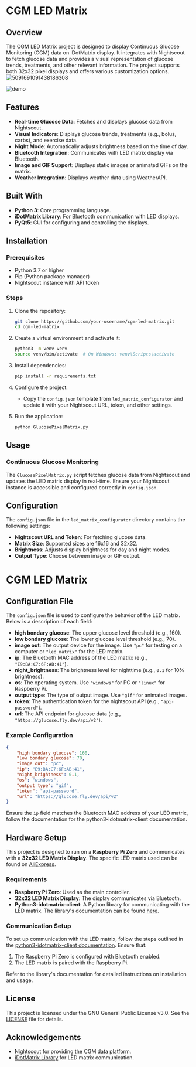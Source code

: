 
# CGM LED Matrix

## Overview

The CGM LED Matrix project is designed to display Continuous Glucose Monitoring (CGM) data on iDotMatrix display. It integrates with Nightscout to fetch glucose data and provides a visual representation of glucose trends, treatments, and other relevant information. The project supports both 32x32 pixel displays and offers various customization options.
![5091691091438186308](https://github.com/user-attachments/assets/f9257e66-7c6f-40aa-b780-1d6ab60271ba)

![demo](https://github.com/user-attachments/assets/1c2f7137-2a3d-4bb9-9802-d1d117d3810d)


## Features

- **Real-time Glucose Data**: Fetches and displays glucose data from Nightscout.
- **Visual Indicators**: Displays glucose trends, treatments (e.g., bolus, carbs), and exercise data.
- **Night Mode**: Automatically adjusts brightness based on the time of day.
- **Bluetooth Integration**: Communicates with LED matrix display via Bluetooth.
- **Image and GIF Support**: Displays static images or animated GIFs on the matrix.
- **Weather Integration**: Displays weather data using WeatherAPI.

## Built With

- **Python 3**: Core programming language.
- **iDotMatrix Library**: For Bluetooth communication with LED displays.
- **PyQt5**: GUI for configuring and controlling the displays.

## Installation

### Prerequisites

- Python 3.7 or higher
- Pip (Python package manager)
- Nightscout instance with API token

### Steps

1. Clone the repository:

   ```bash
   git clone https://github.com/your-username/cgm-led-matrix.git
   cd cgm-led-matrix
   ```
2. Create a virtual environment and activate it:

   ```bash
   python3 -m venv venv
   source venv/bin/activate  # On Windows: venv\Scripts\activate
   ```
3. Install dependencies:

   ```bash
   pip install -r requirements.txt
   ```
4. Configure the project:

   - Copy the `config.json` template from `led_matrix_configurator` and update it with your Nightscout URL, token, and other settings.
5. Run the application:

   ```bash
   python GlucosePixelMatrix.py
   ```

## Usage

### Continuous Glucose Monitoring

The `GlucosePixelMatrix.py` script fetches glucose data from Nightscout and updates the LED matrix display in real-time. Ensure your Nightscout instance is accessible and configured correctly in `config.json`.

## Configuration

The `config.json` file in the `led_matrix_configurator` directory contains the following settings:

- **Nightscout URL and Token**: For fetching glucose data.
- **Matrix Size**: Supported sizes are 16x16 and 32x32.
- **Brightness**: Adjusts display brightness for day and night modes.
- **Output Type**: Choose between image or GIF output.

# CGM LED Matrix

## Configuration File

The `config.json` file is used to configure the behavior of the LED matrix. Below is a description of each field:

- **high bondary glucose**: The upper glucose level threshold (e.g., 160).
- **low bondary glucose**: The lower glucose level threshold (e.g., 70).
- **image out**: The output device for the image. Use `"pc"` for testing on a computer or `"led_matrix"` for the LED matrix.
- **ip**: The Bluetooth MAC address of the LED matrix (e.g., `"E9:BA:C7:6F:AB:41"`).
- **night_brightness**: The brightness level for nighttime (e.g., `0.1` for 10% brightness).
- **os**: The operating system. Use `"windows"` for PC or `"linux"` for Raspberry Pi.
- **output type**: The type of output image. Use `"gif"` for animated images.
- **token**: The authentication token for the nightscout  API (e.g., `"api-password"`).
- **url**: The API endpoint for glucose data (e.g., `"https://glucose.fly.dev/api/v2"`).

### Example Configuration

```json
{
    "high bondary glucose": 160,
    "low bondary glucose": 70,
    "image out": "pc",
    "ip": "E9:BA:C7:6F:AB:41",
    "night_brightness": 0.1,
    "os": "windows",
    "output type": "gif",
    "token": "api-password",
    "url": "https://glucose.fly.dev/api/v2"
}
```

Ensure the `ip` field matches the Bluetooth MAC address of your LED matrix, follow the documentation for the python3-idotmatrix-client documentation.

## Hardware Setup

This project is designed to run on a **Raspberry Pi Zero** and communicates with a **32x32 LED Matrix Display**. The specific LED matrix used can be found on [AliExpress](https://pt.aliexpress.com/item/1005006130862334.html?spm=a2g0o.order_list.order_list_main.203.193fcaa42y5ODu&gatewayAdapt=glo2bra).

### Requirements

- **Raspberry Pi Zero**: Used as the main controller.
- **32x32 LED Matrix Display**: The display communicates via Bluetooth.
- **Python3-idotmatrix-client**: A Python library for communicating with the LED matrix. The library's documentation can be found [here](https://github.com/derkalle4/python3-idotmatrix-client).

### Communication Setup

To set up communication with the LED matrix, follow the steps outlined in the [python3-idotmatrix-client documentation](https://github.com/derkalle4/python3-idotmatrix-client). Ensure that:

1. The Raspberry Pi Zero is configured with Bluetooth enabled.
2. The LED matrix is paired with the Raspberry Pi.

Refer to the library's documentation for detailed instructions on installation and usage.

## License

This project is licensed under the GNU General Public License v3.0. See the [LICENSE](./idotmatrix/LICENSE) file for details.

## Acknowledgements

- [Nightscout](https://nightscout.info/) for providing the CGM data platform.
- [iDotMatrix Library](https://github.com/derkalle4/python3-idotmatrix-library) for LED matrix communication.
